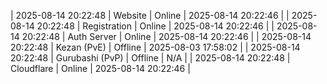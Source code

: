 | 2025-08-14 20:22:48 | Website | Online | 2025-08-14 20:22:46 |
| 2025-08-14 20:22:48 | Registration | Online | 2025-08-14 20:22:46 |
| 2025-08-14 20:22:48 | Auth Server | Online | 2025-08-14 20:22:46 |
| 2025-08-14 20:22:48 | Kezan (PvE) | Offline | 2025-08-03 17:58:02 |
| 2025-08-14 20:22:48 | Gurubashi (PvP) | Offline | N/A |
| 2025-08-14 20:22:48 | Cloudflare | Online | 2025-08-14 20:22:46 |
